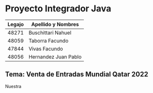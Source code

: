 # Proyecto Integrador Java 
         
| Legajo | Apellido y Nombres |
| ------------- | ------------- |
| 48271  | Buschittari Nahuel  |
| 48059  | Taborra Facundo  |
| 47844  | Vivas Facundo |
| 48056  | Hernandez Juan Pablo  |



  ## Tema: Venta de Entradas Mundial Qatar 2022
   
Nuestra  






